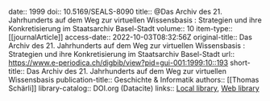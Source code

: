 date:: 1999
doi:: 10.5169/SEALS-8090
title:: @Das Archiv des 21. Jahrhunderts auf dem Weg zur virtuellen Wissensbasis : Strategien und ihre Konkretisierung im Staatsarchiv Basel-Stadt
volume:: 10
item-type:: [[journalArticle]]
access-date:: 2022-10-03T08:32:56Z
original-title:: Das Archiv des 21. Jahrhunderts auf dem Weg zur virtuellen Wissensbasis : Strategien und ihre Konkretisierung im Staatsarchiv Basel-Stadt
url:: https://www.e-periodica.ch/digbib/view?pid=gui-001:1999:10::193
short-title:: Das Archiv des 21. Jahrhunderts auf dem Weg zur virtuellen Wissensbasis
publication-title:: Geschichte & Informatik
authors:: [[Thomas Schärli]]
library-catalog:: DOI.org (Datacite)
links:: [Local library](zotero://select/groups/2386895/items/87NXVT9F), [Web library](https://www.zotero.org/groups/2386895/items/87NXVT9F)
